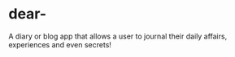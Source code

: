 # dear-
A diary or blog app that allows a user to journal their daily affairs, experiences and even secrets!
